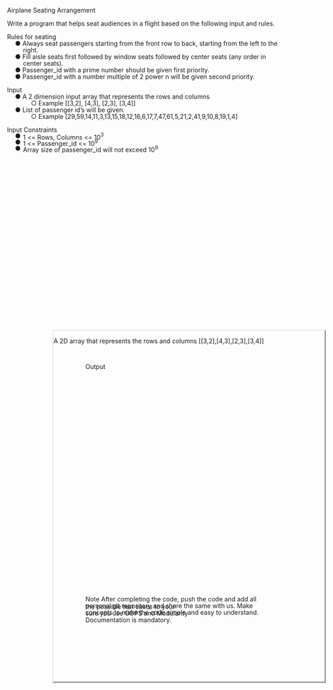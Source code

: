 <div style="position:absolute;left:72.00px;top:71.56px" class="cls_002"><span class="cls_002">Airplane Seating Arrangement</span></div>
<div style="position:absolute;left:72.00px;top:101.56px" class="cls_003"><span class="cls_003">Write a program that helps seat audiences in a flight based on the following input and rules.</span></div>
<div style="position:absolute;left:72.00px;top:131.56px" class="cls_002"><span class="cls_002">Rules for seating</span></div>
<div style="position:absolute;left:90.00px;top:146.56px" class="cls_003"><span class="cls_003">●  Always seat passengers starting from the front row to back, starting from the left to the</span></div>
<div style="position:absolute;left:108.00px;top:161.56px" class="cls_003"><span class="cls_003">right.</span></div>
<div style="position:absolute;left:90.00px;top:176.56px" class="cls_003"><span class="cls_003">●  Fill aisle seats first followed by window seats followed by center seats (any order in</span></div>
<div style="position:absolute;left:108.00px;top:191.56px" class="cls_003"><span class="cls_003">center seats).</span></div>
<div style="position:absolute;left:90.00px;top:206.56px" class="cls_003"><span class="cls_003">●  Passenger_id with a prime number should be given first priority.</span></div>
<div style="position:absolute;left:90.00px;top:221.56px" class="cls_003"><span class="cls_003">●  Passenger_id with a number multiple of 2 power n will be given second priority.</span></div>
<div style="position:absolute;left:72.00px;top:251.56px" class="cls_002"><span class="cls_002">Input</span></div>
<div style="position:absolute;left:90.00px;top:266.56px" class="cls_003"><span class="cls_003">●  A 2 dimension input array that represents the rows and columns</span></div>
<div style="position:absolute;left:126.00px;top:281.56px" class="cls_003"><span class="cls_003">○  </span><span class="cls_007">Example</span><span class="cls_002"> [[3,2], [4,3], [2,3], [3,4]]</span></div>
<div style="position:absolute;left:90.00px;top:296.56px" class="cls_003"><span class="cls_003">●  List of passenger id’s will be given.</span></div>
<div style="position:absolute;left:126.00px;top:311.56px" class="cls_003"><span class="cls_003">○  </span><span class="cls_007">Example</span><span class="cls_002"> [29,59,14,11,3,13,15,18,12,16,6,17,7,47,61,5,21,2,41,9,10,8,19,1,4]</span></div>
<div style="position:absolute;left:72.00px;top:341.58px" class="cls_004"><span class="cls_004">Input Constraints</span></div>
<div style="position:absolute;left:90.00px;top:355.83px" class="cls_005"><span class="cls_005">●</span></div>
<div style="position:absolute;left:108.00px;top:355.83px" class="cls_005"><span class="cls_005">1 &lt;= Rows, Columns &lt;= 10</span><span class="cls_006"><sup>3</sup></span></div>
<div style="position:absolute;left:90.00px;top:370.08px" class="cls_005"><span class="cls_005">●</span></div>
<div style="position:absolute;left:108.00px;top:370.08px" class="cls_005"><span class="cls_005">1 &lt;= Passenger_id &lt;= 10</span><span class="cls_006"><sup>9</sup></span></div>
<div style="position:absolute;left:90.00px;top:384.33px" class="cls_005"><span class="cls_005">●</span></div>
<div style="position:absolute;left:108.00px;top:384.33px" class="cls_005"><span class="cls_005">Array size of passenger_id will not exceed 10</span><span class="cls_006"><sup>9</sup></span></div>
</div>
<div style="position:absolute;left:50%;margin-left:-306px;top:802px;width:612px;height:792px;border-style:outset;overflow:hidden">
<div style="position:absolute;left:0px;top:0px">
<div style="position:absolute;left:72.00px;top:71.56px" class="cls_008"><span class="cls_008">Output</span></div>
  <p> A 2D array that represents the rows and columns 
    [[3,2],[4,3],[2,3],[3,4]]
<div style="position:absolute;left:72.00px;top:596.56px" class="cls_008"><span class="cls_008">Note</span><span class="cls_003"> After completing the code, push the code and add all the possible test cases to your</span></div>
<div style="position:absolute;left:72.00px;top:611.56px" class="cls_003"><span class="cls_003">personal git repository and share the same with us. Make sure you use OOPS and Modularity</span></div>
<div style="position:absolute;left:72.00px;top:626.56px" class="cls_003"><span class="cls_003">concepts to make the code simple and easy to understand. </span><span class="cls_007">Documentation is mandatory</span><span class="cls_003">.</span></div>
</div>

</body>
</html>
